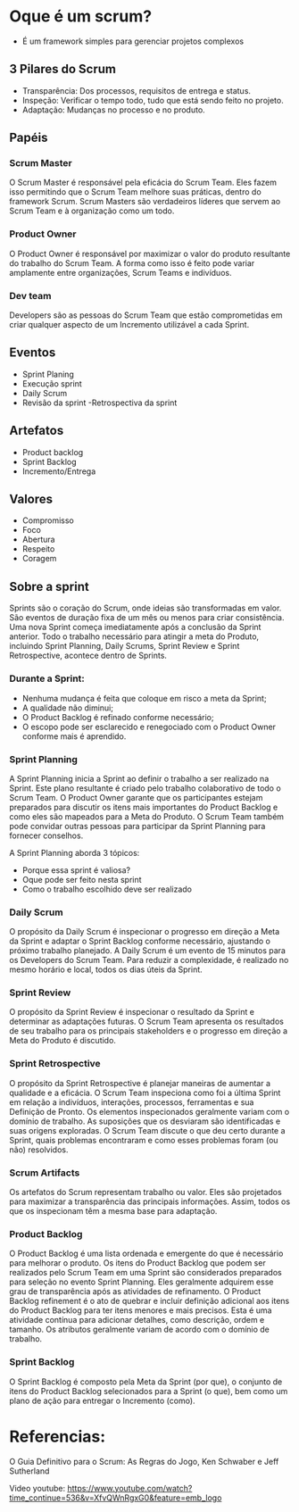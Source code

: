 # Oque é um scrum?
- É um framework simples para gerenciar projetos complexos

## 3 Pilares do Scrum
- Transparência: Dos processos, requisitos de entrega e status.
- Inspeção: Verificar o tempo todo, tudo que está sendo feito no projeto.
- Adaptação: Mudanças no processo e no produto.

## Papéis
###  Scrum Master
O Scrum Master é responsável pela eficácia do Scrum Team. Eles fazem isso permitindo que o
Scrum Team melhore suas práticas, dentro do framework Scrum. Scrum Masters são verdadeiros líderes que servem ao Scrum Team e à organização como um
todo. 
### Product Owner
O Product Owner é responsável por maximizar o valor do produto resultante do trabalho do
Scrum Team. A forma como isso é feito pode variar amplamente entre organizações, Scrum
Teams e indivíduos. 
### Dev team
Developers são as pessoas do Scrum Team que estão comprometidas em criar qualquer
aspecto de um Incremento utilizável a cada Sprint.

## Eventos
- Sprint Planing
- Execução sprint
- Daily Scrum
- Revisão da sprint
-Retrospectiva da sprint

## Artefatos
- Product backlog
- Sprint Backlog
- Incremento/Entrega 

## Valores 
- Compromisso
- Foco
- Abertura
- Respeito
- Coragem

## Sobre a sprint
Sprints são o coração do Scrum, onde ideias são transformadas em valor. São eventos de duração fixa de um mês ou menos para criar consistência. Uma nova Sprint começa imediatamente após a conclusão da Sprint anterior.
Todo o trabalho necessário para atingir a meta do Produto, incluindo Sprint Planning, Daily
Scrums, Sprint Review e Sprint Retrospective, acontece dentro de Sprints. 

### Durante a Sprint:
- Nenhuma mudança é feita que coloque em risco a meta da Sprint;
-  A qualidade não diminui;
-  O Product Backlog é refinado conforme necessário;
-  O escopo pode ser esclarecido e renegociado com o Product Owner conforme mais é
aprendido. 

### Sprint Planning
A Sprint Planning inicia a Sprint ao definir o trabalho a ser realizado na Sprint. Este plano
resultante é criado pelo trabalho colaborativo de todo o Scrum Team. O Product Owner garante que os participantes estejam preparados para discutir os itens mais
importantes do Product Backlog e como eles são mapeados para a Meta do Produto. O Scrum
Team também pode convidar outras pessoas para participar da Sprint Planning para fornecer
conselhos.

A Sprint Planning aborda 3 tópicos:
- Porque essa sprint é valiosa?
- Oque pode ser feito nesta sprint
- Como o trabalho escolhido deve ser realizado 

### Daily Scrum
O propósito da Daily Scrum é inspecionar o progresso em direção a Meta da Sprint e adaptar o
Sprint Backlog conforme necessário, ajustando o próximo trabalho planejado.
A Daily Scrum é um evento de 15 minutos para os Developers do Scrum Team. Para reduzir a
complexidade, é realizado no mesmo horário e local, todos os dias úteis da Sprint.

### Sprint Review 
O propósito da Sprint Review é inspecionar o resultado da Sprint e determinar as adaptações
futuras. O Scrum Team apresenta os resultados de seu trabalho para os principais
stakeholders e o progresso em direção a Meta do Produto é discutido. 

### Sprint Retrospective 
O propósito da Sprint Retrospective é planejar maneiras de aumentar a qualidade e a eficácia.
O Scrum Team inspeciona como foi a última Sprint em relação a indivíduos, interações,
processos, ferramentas e sua Definição de Pronto. Os elementos inspecionados geralmente
variam com o domínio de trabalho. As suposições que os desviaram são identificadas e suas
origens exploradas. O Scrum Team discute o que deu certo durante a Sprint, quais problemas
encontraram e como esses problemas foram (ou não) resolvidos. 

### Scrum Artifacts 
Os artefatos do Scrum representam trabalho ou valor. Eles são projetados para maximizar a
transparência das principais informações. Assim, todos os que os inspecionam têm a mesma
base para adaptação.

### Product Backlog
O Product Backlog é uma lista ordenada e emergente do que é necessário para melhorar o
produto.
Os itens do Product Backlog que podem ser realizados pelo Scrum Team em uma Sprint são
considerados preparados para seleção no evento Sprint Planning. Eles geralmente adquirem
esse grau de transparência após as atividades de refinamento. O Product Backlog refinement é
o ato de quebrar e incluir definição adicional aos itens do Product Backlog para ter itens
menores e mais precisos. Esta é uma atividade contínua para adicionar detalhes, como
descrição, ordem e tamanho. Os atributos geralmente variam de acordo com o domínio de
trabalho.

### Sprint Backlog
O Sprint Backlog é composto pela Meta da Sprint (por que), o conjunto de itens do Product
Backlog selecionados para a Sprint (o que), bem como um plano de ação para entregar o
Incremento (como).


# Referencias:
O Guia Definitivo para o Scrum: As Regras do Jogo, Ken Schwaber e Jeff Sutherland

Video youtube: <https://www.youtube.com/watch?time_continue=536&v=XfvQWnRgxG0&feature=emb_logo>